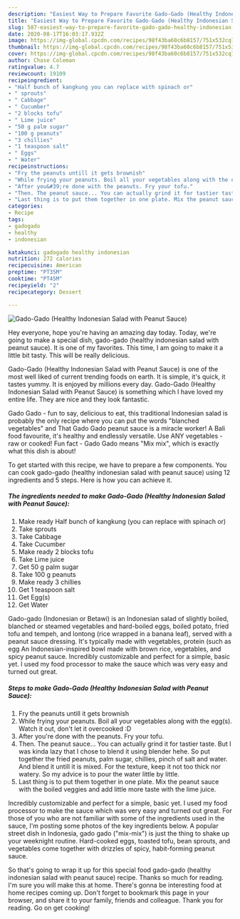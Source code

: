 ```yaml
---
description: "Easiest Way to Prepare Favorite Gado-Gado (Healthy Indonesian Salad with Peanut Sauce)"
title: "Easiest Way to Prepare Favorite Gado-Gado (Healthy Indonesian Salad with Peanut Sauce)"
slug: 587-easiest-way-to-prepare-favorite-gado-gado-healthy-indonesian-salad-with-peanut-sauce
date: 2020-08-17T16:03:17.932Z
image: https://img-global.cpcdn.com/recipes/98f43ba60c6b8157/751x532cq70/gado-gado-healthy-indonesian-salad-with-peanut-sauce-recipe-main-photo.jpg
thumbnail: https://img-global.cpcdn.com/recipes/98f43ba60c6b8157/751x532cq70/gado-gado-healthy-indonesian-salad-with-peanut-sauce-recipe-main-photo.jpg
cover: https://img-global.cpcdn.com/recipes/98f43ba60c6b8157/751x532cq70/gado-gado-healthy-indonesian-salad-with-peanut-sauce-recipe-main-photo.jpg
author: Chase Coleman
ratingvalue: 4.7
reviewcount: 19109
recipeingredient:
- "Half bunch of kangkung you can replace with spinach or"
- " sprouts"
- " Cabbage"
- " Cucumber"
- "2 blocks tofu"
- " Lime juice"
- "50 g palm sugar"
- "100 g peanuts"
- "3 chillies"
- "1 teaspoon salt"
- " Eggs"
- " Water"
recipeinstructions:
- "Fry the peanuts untill it gets brownish"
- "While frying your peanuts. Boil all your vegetables along with the egg(s). Watch it out, don&#39;t let it overcooked :D"
- "After you&#39;re done with the peanuts. Fry your tofu."
- "Then. The peanut sauce... You can actually grind it for tastier taste. But I was kinda lazy that I chose to blend it using blender hehe. So put together the fried peanuts, palm sugar, chillies, pinch of salt and water. And blend it untill it is mixed. For the texture, keep it not too thick nor watery. So my advice is to pour the water little by little."
- "Last thing is to put them together in one plate. Mix the peanut sauce with the boiled veggies and add little more taste with the lime juice."
categories:
- Recipe
tags:
- gadogado
- healthy
- indonesian

katakunci: gadogado healthy indonesian 
nutrition: 272 calories
recipecuisine: American
preptime: "PT35M"
cooktime: "PT45M"
recipeyield: "2"
recipecategory: Dessert

---
```



![Gado-Gado (Healthy Indonesian Salad with Peanut Sauce)](https://img-global.cpcdn.com/recipes/98f43ba60c6b8157/751x532cq70/gado-gado-healthy-indonesian-salad-with-peanut-sauce-recipe-main-photo.jpg)

Hey everyone, hope you're having an amazing day today. Today, we're going to make a special dish, gado-gado (healthy indonesian salad with peanut sauce). It is one of my favorites. This time, I am going to make it a little bit tasty. This will be really delicious.

Gado-Gado (Healthy Indonesian Salad with Peanut Sauce) is one of the most well liked of current trending foods on earth. It is simple, it's quick, it tastes yummy. It is enjoyed by millions every day. Gado-Gado (Healthy Indonesian Salad with Peanut Sauce) is something which I have loved my entire life. They are nice and they look fantastic.

Gado Gado - fun to say, delicious to eat, this traditional Indonesian salad is probably the only recipe where you can put the words &#34;blanched vegetables&#34; and That Gado Gado peanut sauce is a miracle worker! A Bali food favourite, it&#39;s healthy and endlessly versatile. Use ANY vegetables - raw or cooked! Fun fact - Gado Gado means &#34;Mix mix&#34;, which is exactly what this dish is about!


To get started with this recipe, we have to prepare a few components. You can cook gado-gado (healthy indonesian salad with peanut sauce) using 12 ingredients and 5 steps. Here is how you can achieve it.

<!--inarticleads1-->

##### The ingredients needed to make Gado-Gado (Healthy Indonesian Salad with Peanut Sauce):

1. Make ready Half bunch of kangkung (you can replace with spinach or)
1. Take  sprouts
1. Take  Cabbage
1. Take  Cucumber
1. Make ready 2 blocks tofu
1. Take  Lime juice
1. Get 50 g palm sugar
1. Take 100 g peanuts
1. Make ready 3 chillies
1. Get 1 teaspoon salt
1. Get  Egg(s)
1. Get  Water


Gado-gado (Indonesian or Betawi) is an Indonesian salad of slightly boiled, blanched or steamed vegetables and hard-boiled eggs, boiled potato, fried tofu and tempeh, and lontong (rice wrapped in a banana leaf), served with a peanut sauce dressing. It&#39;s typically made with vegetables, protein (such as egg An Indonesian-inspired bowl made with brown rice, vegetables, and spicy peanut sauce. Incredibly customizable and perfect for a simple, basic yet. I used my food processor to make the sauce which was very easy and turned out great. 

<!--inarticleads2-->

##### Steps to make Gado-Gado (Healthy Indonesian Salad with Peanut Sauce):

1. Fry the peanuts untill it gets brownish
1. While frying your peanuts. Boil all your vegetables along with the egg(s). Watch it out, don&#39;t let it overcooked :D
1. After you&#39;re done with the peanuts. Fry your tofu.
1. Then. The peanut sauce... You can actually grind it for tastier taste. But I was kinda lazy that I chose to blend it using blender hehe. So put together the fried peanuts, palm sugar, chillies, pinch of salt and water. And blend it untill it is mixed. For the texture, keep it not too thick nor watery. So my advice is to pour the water little by little.
1. Last thing is to put them together in one plate. Mix the peanut sauce with the boiled veggies and add little more taste with the lime juice.


Incredibly customizable and perfect for a simple, basic yet. I used my food processor to make the sauce which was very easy and turned out great. For those of you who are not familiar with some of the ingredients used in the sauce, I&#39;m posting some photos of the key ingredients below. A popular street dish in Indonesia, gado gado (&#34;mix-mix&#34;) is just the thing to shake up your weeknight routine. Hard-cooked eggs, toasted tofu, bean sprouts, and vegetables come together with drizzles of spicy, habit-forming peanut sauce. 

So that's going to wrap it up for this special food gado-gado (healthy indonesian salad with peanut sauce) recipe. Thanks so much for reading. I'm sure you will make this at home. There's gonna be interesting food at home recipes coming up. Don't forget to bookmark this page in your browser, and share it to your family, friends and colleague. Thank you for reading. Go on get cooking!
